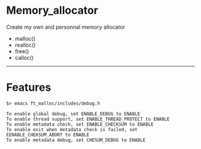 # Memory_allocator
Create my own and personnal memory allocator
- malloc()
- realloc()
- free()
- calloc()

***

# Features
```console
$> emacs ft_malloc/includes/debug.h
```

```
To enable global debug, set ENABLE_DEBUG to ENABLE
To enable thread support, set ENABLE_THREAD_PROTECT to ENABLE
To enable metadata check, set ENABLE_CHECKSUM to ENABLE
To enable exit when metadata check is failed, set EENABLE_CHEKSUM_ABORT to ENABLE
To enable metadata debug, set CHESUM_DEBUG to ENABLE
```

